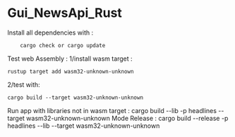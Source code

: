 # Gui_NewsApi_Rust
Install all dependencies with :
```shell
    cargo check or cargo update
```
Test web Assembly : 
1/install wasm target :
```shell
rustup target add wasm32-unknown-unknown
```
2/test with:
```shell
cargo build --target wasm32-unknown-unknown
```

Run app with libraries not in wasm target :
cargo build --lib -p headlines --target wasm32-unknown-unknown
Mode Release : 
cargo build --release -p headlines --lib --target wasm32-unknown-unknown

